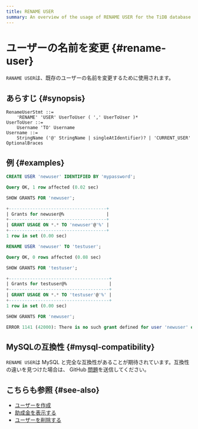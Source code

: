 ```yaml
---
title: RENAME USER
summary: An overview of the usage of RENAME USER for the TiDB database.
---
```


# ユーザーの名前を変更 {#rename-user}

`RANAME USER`は、既存のユーザーの名前を変更するために使用されます。

## あらすじ {#synopsis}

```ebnf+diagram
RenameUserStmt ::=
    'RENAME' 'USER' UserToUser ( ',' UserToUser )*
UserToUser ::=
    Username 'TO' Username
Username ::=
    StringName ('@' StringName | singleAtIdentifier)? | 'CURRENT_USER' OptionalBraces
```

## 例 {#examples}

```sql
CREATE USER 'newuser' IDENTIFIED BY 'mypassword';
```

```sql
Query OK, 1 row affected (0.02 sec)
```

```sql
SHOW GRANTS FOR 'newuser';
```

```sql
+-------------------------------------+
| Grants for newuser@%                |
+-------------------------------------+
| GRANT USAGE ON *.* TO 'newuser'@'%' |
+-------------------------------------+
1 row in set (0.00 sec)
```

```sql
RENAME USER 'newuser' TO 'testuser';
```

```sql
Query OK, 0 rows affected (0.08 sec)
```

```sql
SHOW GRANTS FOR 'testuser';
```

```sql
+--------------------------------------+
| Grants for testuser@%                |
+--------------------------------------+
| GRANT USAGE ON *.* TO 'testuser'@'%' |
+--------------------------------------+
1 row in set (0.00 sec)
```

```sql
SHOW GRANTS FOR 'newuser';
```

```sql
ERROR 1141 (42000): There is no such grant defined for user 'newuser' on host '%'
```

## MySQLの互換性 {#mysql-compatibility}

`RENAME USER`は MySQL と完全な互換性があることが期待されています。互換性の違いを見つけた場合は、 GitHub [問題](https://github.com/pingcap/tidb/issues/new/choose)を送信してください。

## こちらも参照 {#see-also}

-   [ユーザーを作成](/sql-statements/sql-statement-create-user.md)
-   [助成金を表示する](/sql-statements/sql-statement-show-grants.md)
-   [ユーザーを削除する](/sql-statements/sql-statement-drop-user.md)
